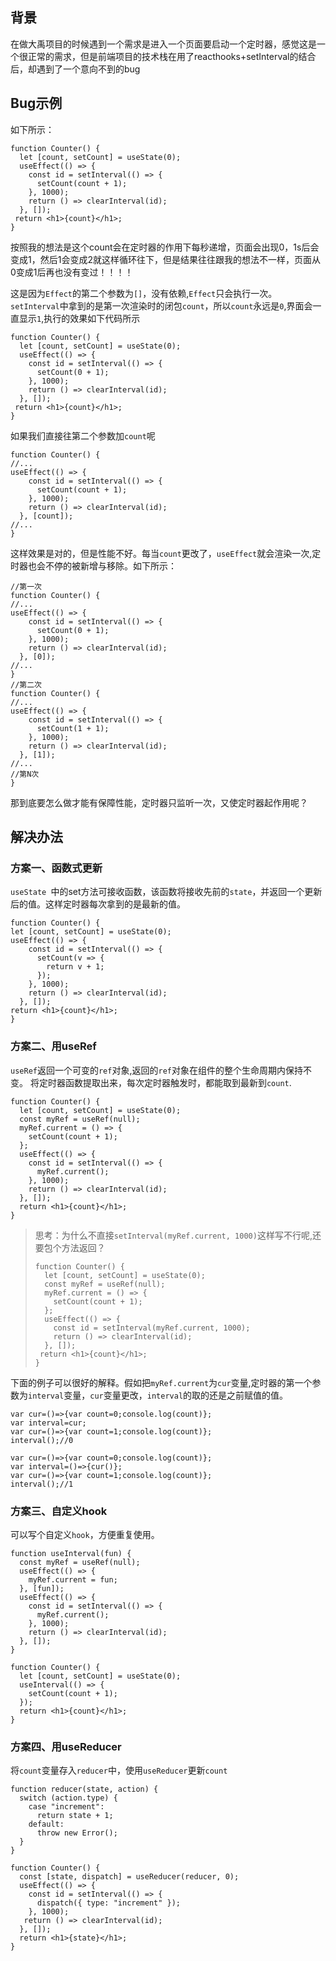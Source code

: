 ## 背景

在做大禹项目的时候遇到一个需求是进入一个页面要启动一个定时器，感觉这是一个很正常的需求，但是前端项目的技术栈在用了reacthooks+setInterval的结合后，却遇到了一个意向不到的bug

##  Bug示例


如下所示：

```
function Counter() {
  let [count, setCount] = useState(0);
  useEffect(() => {
    const id = setInterval(() => {
      setCount(count + 1);
    }, 1000);
    return () => clearInterval(id);
  }, []);
 return <h1>{count}</h1>;
}
```

按照我的想法是这个count会在定时器的作用下每秒递增，页面会出现0，1s后会变成1，然后1会变成2就这样循环往下，但是结果往往跟我的想法不一样，页面从0变成1后再也没有变过！！！！

这是因为`Effect`的第二个参数为`[]`，没有依赖,`Effect`只会执行一次。`setInterval`中拿到的是第一次渲染时的闭包`count`，所以`count`永远是`0`,界面会一直显示`1`,执行的效果如下代码所示

```
function Counter() {
  let [count, setCount] = useState(0);
  useEffect(() => {
    const id = setInterval(() => {
      setCount(0 + 1);
    }, 1000);
    return () => clearInterval(id);
  }, []);
 return <h1>{count}</h1>;
}
```

如果我们直接往第二个参数加`count`呢

```
function Counter() {
//... 
useEffect(() => {
    const id = setInterval(() => {
      setCount(count + 1);
    }, 1000);
    return () => clearInterval(id);
  }, [count]);
//...
}
```

这样效果是对的，但是性能不好。每当`count`更改了，`useEffect`就会渲染一次,定时器也会不停的被新增与移除。如下所示：

```
//第一次
function Counter() {
//... 
useEffect(() => {
    const id = setInterval(() => {
      setCount(0 + 1);
    }, 1000);
    return () => clearInterval(id);
  }, [0]);
//...
}
//第二次
function Counter() {
//... 
useEffect(() => {
    const id = setInterval(() => {
      setCount(1 + 1);
    }, 1000);
    return () => clearInterval(id);
  }, [1]);
//...
//第N次
}
```

那到底要怎么做才能有保障性能，定时器只监听一次，又使定时器起作用呢？

## 解决办法

### 方案一、函数式更新

`useState `中的set方法可接收函数，该函数将接收先前的`state`，并返回一个更新后的值。这样定时器每次拿到的是最新的值。

```
function Counter() {
let [count, setCount] = useState(0);
useEffect(() => {
    const id = setInterval(() => {
      setCount(v => {
        return v + 1;
      });
    }, 1000);
    return () => clearInterval(id);
  }, []);
return <h1>{count}</h1>;
}
```

### 方案二、用useRef

`useRef`返回一个可变的`ref`对象,返回的`ref`对象在组件的整个生命周期内保持不变。 将定时器函数提取出来，每次定时器触发时，都能取到最新到`count`.

```
function Counter() {
  let [count, setCount] = useState(0);
  const myRef = useRef(null);
  myRef.current = () => {
    setCount(count + 1);
  };
  useEffect(() => {
    const id = setInterval(() => {
      myRef.current();
    }, 1000);
    return () => clearInterval(id);
  }, []);
  return <h1>{count}</h1>;
}
```

> 思考：为什么不直接`setInterval(myRef.current, 1000)`这样写不行呢,还要包个方法返回？
>
> ```
> function Counter() {
>   let [count, setCount] = useState(0);
>   const myRef = useRef(null);
>   myRef.current = () => {
>     setCount(count + 1);
>   };
>   useEffect(() => {
>     const id = setInterval(myRef.current, 1000);
>     return () => clearInterval(id);
>   }, []);
>  return <h1>{count}</h1>;
> }
> ```

下面的例子可以很好的解释。假如把`myRef.current`为`cur`变量,定时器的第一个参数为`interval`变量，`cur`变量更改，`interval`的取的还是之前赋值的值。

```
var cur=()=>{var count=0;console.log(count)};
var interval=cur;
var cur=()=>{var count=1;console.log(count)};
interval();//0

var cur=()=>{var count=0;console.log(count)};
var interval=()=>{cur()};
var cur=()=>{var count=1;console.log(count)};
interval();//1
```

### 方案三、自定义hook

可以写个自定义`hook`，方便重复使用。

```
function useInterval(fun) {
  const myRef = useRef(null);
  useEffect(() => {
    myRef.current = fun;
  }, [fun]);
  useEffect(() => {
    const id = setInterval(() => {
      myRef.current();
    }, 1000);
    return () => clearInterval(id);
  }, []);
}

function Counter() {
  let [count, setCount] = useState(0);
  useInterval(() => {
    setCount(count + 1);
  });
  return <h1>{count}</h1>;
}
```

### 方案四、用useReducer

将`count`变量存入`reducer`中，使用`useReducer`更新`count`

```
function reducer(state, action) {
  switch (action.type) {
    case "increment":
      return state + 1;
    default:
      throw new Error();
  }
}

function Counter() {
  const [state, dispatch] = useReducer(reducer, 0);
  useEffect(() => {
    const id = setInterval(() => {
      dispatch({ type: "increment" });
    }, 1000);
   return () => clearInterval(id);
  }, []);
  return <h1>{state}</h1>;
}
```